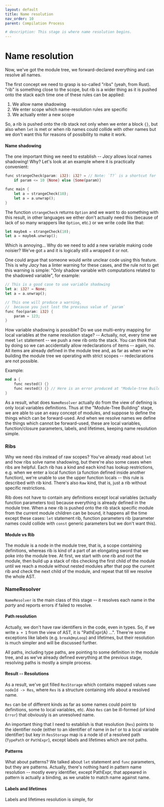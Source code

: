 ```yaml
---
layout: default
title: Name resolution
nav_order: 10
parent: Compilation Process

# description: This stage is where name resolution begins.
---
```


# Name resolution

Now, we've got the module tree, we forward-declared everything and can resolve all names.

The first concept we need to grasp is so-called "ribs" (yeah, from Rust). "rib" is something close to the scope, but rib is a wider thing as it is pushed onto the stack each time one of these rules can be applied:

1. We allow name shadowing
2. We enter scope which name-resolution rules are specific
3. We actually enter a new scope

So, a rib is pushed onto the rib stack not only when we enter a block `{}`, but also when `let` is met or when rib names could collide with other names but we don't want this for reasons of possibility to make it work.

#### Name shadowing

The one important thing we need to establish -- _Jacy_ allows local names shadowing! Why? Let's look at an example where it is practically convenient:

```rust
func strangeCheck(param: i32): i32? = // Note: `T?` is a shortcut for `Option<T>`
    if param <= 10 {None} else {Some(param)}

func main {
    let a = strangeCheck(10);
    let a = a.unwrap();
}
```

The function `strangeCheck` returns `Option` and we want to do something with this result, in other languages we either don't actually need this (because of lack of so many wrappers like `Option`, etc.) or we write code like that:

```rust
let maybeA = strangeCheck(10);
let a = maybeA.unwrap();
```

Which is annoying... Why do we need to add a new variable making code noisier? We've got `a` and it is logically still `a` wrapped it or not.

One could argue that someone would write unclear code using this feature. This is why _Jacy_ has a linter warning for these cases, and the rule not to get this warning is simple: "Only shadow variable with computations related to the shadowed variable", for example:

```rust
// This is a good case to use variable shadowing
let a: i32? = None;
let a = a.unwrap();

// This one will produce a warning,
//  because you just lost the previous value of `param`
func foo(param: i32) {
    param = 123;
}
```

How variable shadowing is possible? Do we use multi-entry mapping for local variables at the name resolution stage? -- Actually, not, every time we meet `let` statement -- we push a new rib onto the stack. You can think that by doing so we can accidentally allow redeclarations of items -- again, no. All items are already defined in the module tree and, as far as when we're building the module tree we operating with strict scopes -- redeclarations are not possible.

Example:

```rust
mod a {
    func nested() {}
    func nested() {} // Here is an error produced at "Module-tree Building" stage
}
```

As a result, what does `NameResolver` actually do from the view of defining is only local variables definitions. Thus at the "Module-Tree Building" stage, we are able to use an easy concept of modules, and suppose to define the things which can be forward-used. And when we resolve names we define the things which cannot be forward-used, these are local variables, function/closure parameters, labels, and lifetimes, keeping name resolution simple.

### Ribs

Why we need ribs instead of raw scopes? You've already read about `let` and how ribs solve name shadowing, but there're also some cases when ribs are helpful. Each rib has a kind and each kind has lookup restrictions, e.g. when we enter a local function (a function defined inside another function), we're unable to use the upper function locals -- this rule is described with rib kind. There's also `Raw` kind, that is, just a rib without specific restrictions.

Rib does not have to contain any definitions except local variables (actually function parameters too) because everything is already defined in the module tree. When a new rib is pushed onto the rib stack specific module from the current module children can be bound, it happens all the time except these cases: `let` statement rib, function parameters rib (parameter names could collide with `const` generic parameters but we don't want this).

#### Module vs Rib

The module is a node in the module tree, that is, a scope containing definitions, whereas rib is kind of a part of an elongating sword that we poke into the module tree. At first, we start with one rib and root the module, then build up a stack of ribs checking the first child of the module until we reach a module without nested modules after that pop the current rib and check the next child of the module, and repeat that till we resolve the whole AST.

### NameResolver

`NameResolver` is the main class of this stage -- it resolves each name in the _party_ and reports errors if failed to resolve. 

#### Path resolution

Actually, we don't have raw identifiers in the code, even in types. So, if we write `a + 1` from the view of AST, it is "PathExpr(A) ...". There're some exceptions like labels (e.g. `break@myLoop`) and lifetimes, but their resolution is much simpler and will be discussed further.

All paths, including type paths, are pointing to some definition in the module tree, and as we've already defined everything at the previous stage, resolving paths is mostly a simple process. 

#### Result -- Resolutions

As a result, we've got filled `ResStorage` which contains mapped values `name nodeId -> Res`, where `Res` is a structure containing info about a resolved name.

`Res` can be of different kinds as far as some names could point to definitions, some to local variables, etc. Also `Res` can be ill-formed (of kind `Error`) that obviously is an unresolved name.

An important thing that I need to establish is that resolution (`Res`) points to the identifier node (either to an identifier of name in `Def` or to a local variable identifier) but key in `ResStorage` map is a node id of a resolved path (`TypePath` or `PathExpr`), except labels and lifetimes which are not paths.

#### Patterns

What about patterns? We talked about `let` statement and `func` parameters, but they are patterns.
Actually, there's nothing hard in pattern name resolution -- mostly every identifier, except PathExpr, that appeared in pattern is actually a binding, as we unable to match name against name.

#### Labels and lifetimes

Labels and lifetimes resolution is simple, for 

